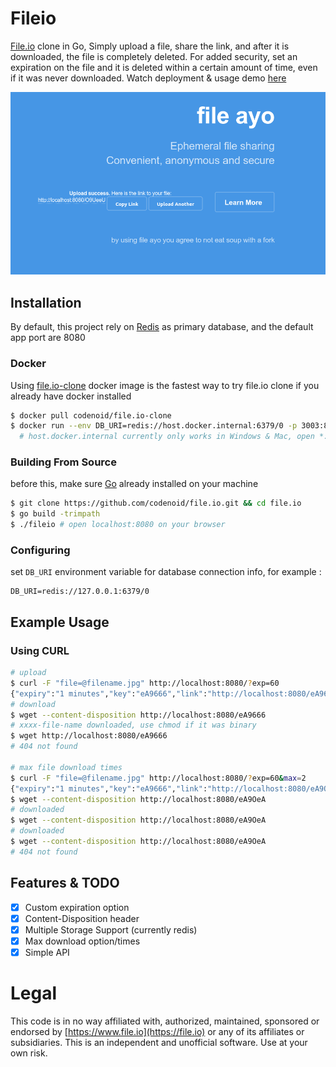 # Fileio

[File.io](https://file.io) clone in Go, Simply upload a file, share the link, and after it is downloaded, the file is completely deleted. For added security, set an expiration on the file and it is deleted within a certain amount of time, even if it was never downloaded. Watch deployment & usage demo [here](https://youtu.be/KJWKk3j9FuM)

![screenshot](ss.png)

## Installation

By default, this project rely on [Redis](https://redis.io/download) as primary database, and the default app port are 8080

### Docker

Using [file.io-clone](https://hub.docker.com/r/codenoid/file.io-clone) docker image is the fastest way to try file.io clone if you already have docker installed 

```sh
$ docker pull codenoid/file.io-clone
$ docker run --env DB_URI=redis://host.docker.internal:6379/0 -p 3003:8080 codenoid/file.io-clone
  # host.docker.internal currently only works in Windows & Mac, open *:3003 on your browser
```

### Building From Source

before this, make sure [Go](https://golang.org/dl/) already installed on your machine

```sh
$ git clone https://github.com/codenoid/file.io.git && cd file.io
$ go build -trimpath
$ ./fileio # open localhost:8080 on your browser
```

### Configuring

set `DB_URI` environment variable for database connection info, for example : 

```
DB_URI=redis://127.0.0.1:6379/0
```

## Example Usage

### Using CURL

```sh
# upload
$ curl -F "file=@filename.jpg" http://localhost:8080/?exp=60
{"expiry":"1 minutes","key":"eA9666","link":"http://localhost:8080/eA9666","sec_exp": 60,"success":true}
# download
$ wget --content-disposition http://localhost:8080/eA9666
# xxxx-file-name downloaded, use chmod if it was binary
$ wget http://localhost:8080/eA9666
# 404 not found

# max file download times
$ curl -F "file=@filename.jpg" http://localhost:8080/?exp=60&max=2
{"expiry":"1 minutes","key":"eA9666","link":"http://localhost:8080/eA9OeA","sec_exp": 60,"success":true}
$ wget --content-disposition http://localhost:8080/eA9OeA
# downloaded
$ wget --content-disposition http://localhost:8080/eA9OeA
# downloaded
$ wget --content-disposition http://localhost:8080/eA9OeA
# 404 not found
```

## Features & TODO

- [x] Custom expiration option
- [x] Content-Disposition header
- [x] Multiple Storage Support (currently redis)
- [x] Max download option/times
- [x] Simple API

# Legal

This code is in no way affiliated with, authorized, maintained, sponsored or endorsed by [https://www.file.io](https://file.io) or any of its affiliates or subsidiaries. This is an independent and unofficial software. Use at your own risk.

